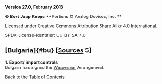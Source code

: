 **Version 27.0, February 2013**

**© Bert-Jaap Koops**
**Portions © Analog Devices, Inc. **  

Licensed under Creative Commons Attribution Share Alike 4.0 International.

SPDX-License-Identifier: CC-BY-SA-4.0

## [Bulgaria]{#bu} \[[Sources](cls-srce.htm) 5\]

**1. Export/ import controls**\
Bulgaria has signed the [Wassenaar](#Wassenaar) Arrangement.

Back to the [Table of Contents](index.html#toc)
